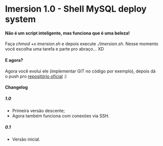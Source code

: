 # Imersion 1.0 - Shell MySQL deploy system

#### Não é um script inteligente, mas funciona que é uma beleza!

Faça *chmod +x imersion.sh* e depois execute *./imersion.sh*. Nesse momento você escolha uma tarefa e parte pro abraço... XD

#### E agora?
Agora você evolui ele (implementar GIT no código por exemplo), depois dá o push pro [repositório oficial](https://github.com/mateus007/imersion) :)

#### Changelog ####
##### 1.0
- Primeira versão descente;
- Agora também funciona com conexões via SSH.

##### 0.1
- Versão inicial.